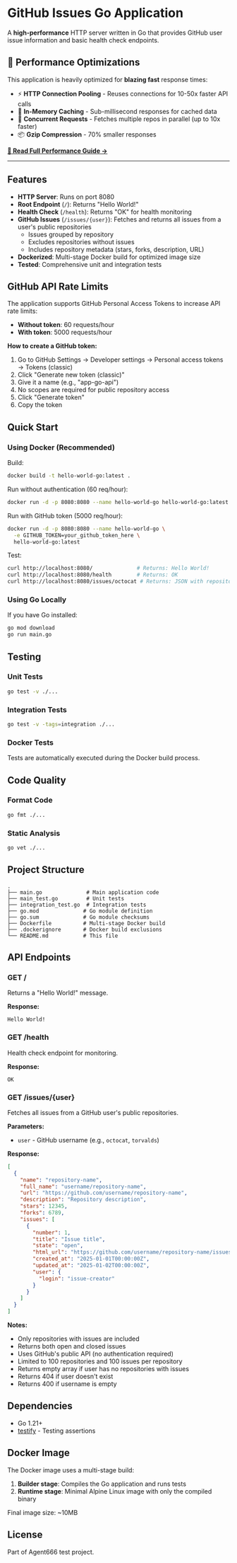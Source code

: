 # GitHub Issues Go Application

A **high-performance** HTTP server written in Go that provides GitHub user issue information and basic health check endpoints.

## 🚀 Performance Optimizations

This application is heavily optimized for **blazing fast** response times:

- ⚡ **HTTP Connection Pooling** - Reuses connections for 10-50x faster API calls
- 💾 **In-Memory Caching** - Sub-millisecond responses for cached data
- 🔀 **Concurrent Requests** - Fetches multiple repos in parallel (up to 10x faster)
- 📦 **Gzip Compression** - 70% smaller responses

**[📖 Read Full Performance Guide →](./PERFORMANCE.md)**

---

## Features

- **HTTP Server**: Runs on port 8080
- **Root Endpoint** (`/`): Returns "Hello World!"
- **Health Check** (`/health`): Returns "OK" for health monitoring
- **GitHub Issues** (`/issues/{user}`): Fetches and returns all issues from a user's public repositories
  - Issues grouped by repository
  - Excludes repositories without issues
  - Includes repository metadata (stars, forks, description, URL)
- **Dockerized**: Multi-stage Docker build for optimized image size
- **Tested**: Comprehensive unit and integration tests

## GitHub API Rate Limits

The application supports GitHub Personal Access Tokens to increase API rate limits:
- **Without token**: 60 requests/hour
- **With token**: 5000 requests/hour

**How to create a GitHub token:**
1. Go to GitHub Settings → Developer settings → Personal access tokens → Tokens (classic)
2. Click "Generate new token (classic)"
3. Give it a name (e.g., "app-go-api")
4. No scopes are required for public repository access
5. Click "Generate token"
6. Copy the token

## Quick Start

### Using Docker (Recommended)

Build:
```bash
docker build -t hello-world-go:latest .
```

Run without authentication (60 req/hour):
```bash
docker run -d -p 8080:8080 --name hello-world-go hello-world-go:latest
```

Run with GitHub token (5000 req/hour):
```bash
docker run -d -p 8080:8080 --name hello-world-go \
  -e GITHUB_TOKEN=your_github_token_here \
  hello-world-go:latest
```

Test:
```bash
curl http://localhost:8080/              # Returns: Hello World!
curl http://localhost:8080/health        # Returns: OK
curl http://localhost:8080/issues/octocat # Returns: JSON with repository issues
```

### Using Go Locally

If you have Go installed:

```bash
go mod download
go run main.go
```

## Testing

### Unit Tests

```bash
go test -v ./...
```

### Integration Tests

```bash
go test -v -tags=integration ./...
```

### Docker Tests

Tests are automatically executed during the Docker build process.

## Code Quality

### Format Code
```bash
go fmt ./...
```

### Static Analysis
```bash
go vet ./...
```

## Project Structure

```
.
├── main.go              # Main application code
├── main_test.go         # Unit tests
├── integration_test.go  # Integration tests
├── go.mod              # Go module definition
├── go.sum              # Go module checksums
├── Dockerfile          # Multi-stage Docker build
├── .dockerignore       # Docker build exclusions
└── README.md           # This file
```

## API Endpoints

### GET /

Returns a "Hello World!" message.

**Response:**
```
Hello World!
```

### GET /health

Health check endpoint for monitoring.

**Response:**
```
OK
```

### GET /issues/{user}

Fetches all issues from a GitHub user's public repositories.

**Parameters:**
- `user` - GitHub username (e.g., `octocat`, `torvalds`)

**Response:**
```json
[
  {
    "name": "repository-name",
    "full_name": "username/repository-name",
    "url": "https://github.com/username/repository-name",
    "description": "Repository description",
    "stars": 12345,
    "forks": 6789,
    "issues": [
      {
        "number": 1,
        "title": "Issue title",
        "state": "open",
        "html_url": "https://github.com/username/repository-name/issues/1",
        "created_at": "2025-01-01T00:00:00Z",
        "updated_at": "2025-01-02T00:00:00Z",
        "user": {
          "login": "issue-creator"
        }
      }
    ]
  }
]
```

**Notes:**
- Only repositories with issues are included
- Returns both open and closed issues
- Uses GitHub's public API (no authentication required)
- Limited to 100 repositories and 100 issues per repository
- Returns empty array if user has no repositories with issues
- Returns 404 if user doesn't exist
- Returns 400 if username is empty

## Dependencies

- Go 1.21+
- [testify](https://github.com/stretchr/testify) - Testing assertions

## Docker Image

The Docker image uses a multi-stage build:
1. **Builder stage**: Compiles the Go application and runs tests
2. **Runtime stage**: Minimal Alpine Linux image with only the compiled binary

Final image size: ~10MB

## License

Part of Agent666 test project.
